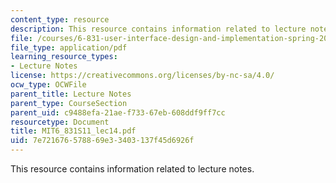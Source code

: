 ```yaml
---
content_type: resource
description: This resource contains information related to lecture notes.
file: /courses/6-831-user-interface-design-and-implementation-spring-2011/7e721676578869e33403137f45d6926f_MIT6_831S11_lec14.pdf
file_type: application/pdf
learning_resource_types:
- Lecture Notes
license: https://creativecommons.org/licenses/by-nc-sa/4.0/
ocw_type: OCWFile
parent_title: Lecture Notes
parent_type: CourseSection
parent_uid: c9488efa-21ae-f733-67eb-608ddf9ff7cc
resourcetype: Document
title: MIT6_831S11_lec14.pdf
uid: 7e721676-5788-69e3-3403-137f45d6926f
---
```

This resource contains information related to lecture notes.